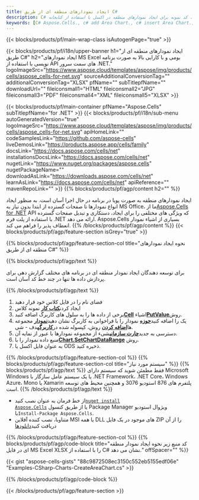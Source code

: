```yaml
---
title: ایجاد نمودارهای منطقه ای از طریق C#
description: C# کد نمونه برای ایجاد نمودارهای منطقه در اکسل با استفاده از کتابخانه .NET. از این کد برای ایجاد نمودار منطقه در MS Excel در VB.NET، Asp.NET یا هر برنامه مبتنی بر .NET استفاده کنید.
keywords: [C# Aspose.Cells., c# add Area Chart., c# insert Area Chart., c# create Area Chart]
---
```

{{< blocks/products/pf/main-wrap-class isAutogenPage="true" >}}

{{< blocks/products/pf/i18n/upper-banner h1="ایجاد نمودارهای منطقه ای از طریق C#" h2="ایجاد نمودارهای MS Excel بومی و با کارایی بالا به صورت برنامه نویسی با استفاده از API های سمت سرور .NET." logoImageSrc="https://www.aspose.cloud/templates/aspose/img/products/cells/aspose_cells-for-net.svg" sourceAdditionalConversionTag="" additionalConversionTag="XLSX" pfName="" subTitlepfName="" downloadUrl="" fileiconsmall1="HTML" fileiconsmall2="JPG" fileiconsmall3="PDF" fileiconsmall4="XML" fileiconsmall5="XLSX" >}}

{{< blocks/products/pf/main-container pfName="Aspose.Cells" subTitlepfName="for .NET" >}}
{{< blocks/products/pf/i18n/sub-menu autoGeneratedVersion="true" logoImageSrc="https://www.aspose.cloud/templates/aspose/img/products/cells/aspose_cells-for-net.svg" apiHomeLink="" codeSamplesLink="https://github.com/aspose-cells" liveDemosLink="https://products.aspose.app/cells/family" docsLink="https://docs.aspose.com/cells/net" installationsDocsLink="https://docs.aspose.com/cells/net" nugetLink="https://www.nuget.org/packages/aspose.cells" nugetPackageName="" downloadAsLink="https://downloads.aspose.com/cells/net" learnAsLink="https://docs.aspose.com/cells/net" apiReference="" mavenRepoLink="" >}}
{{% blocks/products/pf/agp/content h2="" %}}

ایجاد نمودارهای منطقه به صورت پویا در برنامه در حال اجرا آسان است. به منظور ایجاد انواع نمودارها تا صفحات گسترده از ابتدا بدون نیاز به MS Office، ما از[Aspose.Cells for .NET](https://products.aspose.com/cells/net) API که ویژگی های مختلفی را برای ایجاد، دستکاری و تبدیل صفحات گسترده با استفاده از پلت فرم .NET ارائه می دهد. Aspose.Cells بسیاری از اشیاء نمودار انعطاف پذیر را فراهم می کند.
{{% /blocks/products/pf/agp/content %}}
{{< blocks/products/pf/agp/feature-section isGrey="true" >}}

{{% blocks/products/pf/agp/feature-section-col title="نحوه ایجاد نمودارهای منطقه ای از طریق C#" %}}

{{% blocks/products/pf/agp/text %}}

برای توسعه دهندگان ایجاد نمودار منطقه ای در برنامه های مختلف گزارش دهی برای پردازش داده ها تنها در چند خط کد آسان است.

{{% /blocks/products/pf/agp/text %}}

1. فضای نام را در فایل کلاس خود قرار دهید
1.  ايجاد كردن[**کتاب کار**](https://reference.aspose.com/cells/net/aspose.cells/workbook) نمونه کلاس
1.  برخی از داده ها را به سلول های کاربرگ اضافه کنید[**Cell**](https://reference.aspose.com/cells/net/aspose.cells/cell) اشیاء[**PutValue**](https://reference.aspose.com/cells/net/aspose.cells/cell/methods/putvalue/index)روش.
1.  یک را اضافه کنید[**حوزه**](https://reference.aspose.com/cells/net/aspose.cells.charts/charttype) نمودار را با فراخوانی به کاربرگ نشان دهید[**نمودار**](https://reference.aspose.com/cells/net/aspose.cells.charts/chartcollection) مجموعه ها[**اضافه کردن**](https://reference.aspose.com/cells/net/aspose.cells.charts/chartcollection/methods/add) روش، کپسوله شده در[**کاربرگ**](https://reference.aspose.com/cells/net/aspose.cells/worksheet)هدف - شی.
1.  دسترسی به جدید[**چارت سازمانی**](https://reference.aspose.com/cells/net/aspose.cells.charts/chart)شیء از مجموعه نمودارها با عبور از نمایه آن.
1.  منبع داده نمودار را با[**Chart.SetChartDataRange**](https://https://reference.aspose.com/cells/net/aspose.cells.charts/chart/methods/setchartdatarange) روش.
1. به عنوان فایل اکسل یا ODS ذخیره کنید.

{{% /blocks/products/pf/agp/feature-section-col %}}
{{% blocks/products/pf/agp/feature-section-col title="سیستم مورد نیاز" %}}
{{% blocks/products/pf/agp/text %}}
فقط مطمئن شوید که سیستم دارای Microsoft Windows یا یک سیستم عامل سازگار با .NET Framework، .NET Core، Windows Azure، Mono یا Xamarin پلتفرم های 876 استودیو 3076 و همچنین محیط های توسعه است.
{{% /blocks/products/pf/agp/text %}}
-  از خط فرمان به عنوان نصب کنید<code><a href="https://downloads.aspose.com/cells/net">nuget install Aspose.Cells</a></code> یا از طریق کنسول Package Manager ویژوال استودیو با<code>Install-Package Aspose.Cells</code>.
-  متناوبا، نصب کننده آفلاین MSI یا همه DLL های موجود در یک فایل ZIP را از آن دریافت کنید<a href="https://downloads.aspose.com/cells/net">دانلودها</a>

{{% /blocks/products/pf/agp/feature-section-col %}}
{{% blocks/products/pf/agp/code-block title="کد منبع زیر نحوه ایجاد نمودار منطقه ای در فایل MS Excel XLSX را با استفاده از C# نشان می دهد." offSpacer="" %}}

{{< gist "aspose-cells-gists" "88c9872508ec3150c552eb5155edf06e" "Examples-CSharp-Charts-CreateAreaChart.cs" >}}

{{% /blocks/products/pf/agp/code-block %}}

{{< /blocks/products/pf/agp/feature-section >}}

<!-- aboutfile Starts -->
